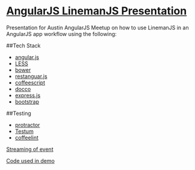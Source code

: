 # [AngularJS LinemanJS Presentation](http://html5devgal.com/angularJS-linemanJS-meetup-presentation/#/)

Presentation for Austin AngularJS Meetup on how to use LinemanJS in an AngularJS app workflow using the following:

##Tech Stack
* [angular.js](http://angularjs.org/)
* [LESS](http://lesscss.org/)
* [bower](http://bower.io/)
* [restanguar.js](https://github.com/mgonto/restangular)
* [coffeescript](http://coffeescript.org/)
* [docco](http://jashkenas.github.io/docco/)
* [express.js](http://expressjs.com/)
* [bootstrap](http://getbootstrap.com/)

##Testing
* [protractor](https://github.com/angular/protractor)
* [Testum](https://github.com/airportyh/testem)
* [coffeelint](http://www.coffeelint.org/)

[Streaming of event](https://www.youtube.com/watch?v=4FLv9vQIWO4)

[Code used in demo](https://github.com/jewelsjacobs/angularJS-linemanJS-meetup-demo)